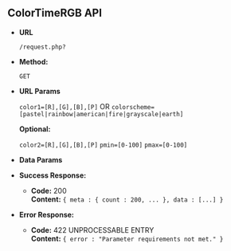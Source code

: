 **ColorTimeRGB API**
----

* **URL**

  ``/request.php?``

* **Method:**

  `GET`
  
*  **URL Params**
 
   `color1=[R],[G],[B],[P]` OR `colorscheme=[pastel|rainbow|american|fire|grayscale|earth]`

   **Optional:**
 
    `color2=[R],[G],[B],[P]`
    `pmin=[0-100]`
    `pmax=[0-100]`

* **Data Params**



* **Success Response:**

  * **Code:** 200 <br />
    **Content:** `{ meta : { count : 200, ... }, data : [...] }`
 
* **Error Response:**

  * **Code:** 422 UNPROCESSABLE ENTRY <br />
    **Content:** `{ error : "Parameter requirements not met." }`
    